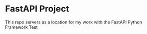 # FastAPI Project

This repo servers as a location for my work with the FastAPI Python Framework
Test
